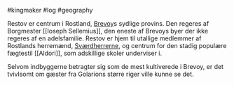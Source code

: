 #kingmaker #log #geography

Restov er centrum i Rostland, [Brevoy](Brevoy.md)s sydlige provins. Den regeres af Borgmester [[Ioseph Sellemius]], den eneste af Brevoys byer der ikke regeres af en adelsfamilie. Restov er hjem til utallige medlemmer af Rostlands herremænd, [Sværdherrerne](Sværdherrerne.md), og centrum for den stadig populære fægtestil [[Aldori]], som adskillige skoler underviser i.
Selvom indbyggerne betragter sig som de mest kultiverede i Brevoy, er det tvivlsomt om gæster fra Golarions større riger ville kunne se det.
